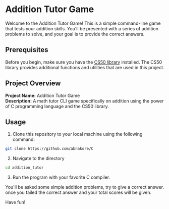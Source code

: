 # Addition Tutor Game

Welcome to the Addition Tutor Game! This is a simple command-line game that tests your addition skills. You'll be presented with a series of addition problems to solve, and your goal is to provide the correct answers.

## Prerequisites

Before you begin, make sure you have the [CS50 library](https://cs50.readthedocs.io/library/c/) installed. The CS50 library provides additional functions and utilities that are used in this project.

## Project Overview

**Project Name:** Addition Tutor Game  
**Description:** A math tutor CLI game specifically on addition using the power of C programming language and the CS50 library.

## Usage

1. Clone this repository to your local machine using the following command:
```bash
git clone https://github.com/abnakore/C
```
2. Navigate to the directory
```bash
cd addition_tutor
```
3. Run the program with your favorite C compiler.

You'll be asked some simple addition problems, try to give a correct answer.
once you failed the correct answer and your total scores will be given.

Have fun!

